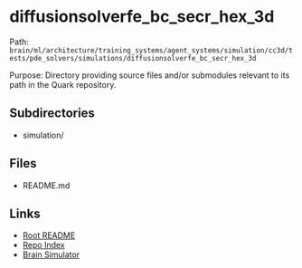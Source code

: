 # diffusionsolverfe_bc_secr_hex_3d

Path: `brain/ml/architecture/training_systems/agent_systems/simulation/cc3d/tests/pde_solvers/simulations/diffusionsolverfe_bc_secr_hex_3d`

Purpose: Directory providing source files and/or submodules relevant to its path in the Quark repository.

## Subdirectories
- simulation/

## Files
- README.md

## Links
- [Root README](../../../../../../../../../../README.md)
- [Repo Index](../../../../../../../../../../repo_index.json)
- [Brain Simulator](../../../../../../../../../../brain/architecture/brain_simulator.py)
